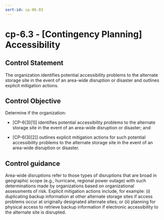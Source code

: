 ```yaml
---
sort-id: cp-06.03
---
```


# cp-6.3 - \[Contingency Planning\] Accessibility

## Control Statement

The organization identifies potential accessibility problems to the alternate storage site in the event of an area-wide disruption or disaster and outlines explicit mitigation actions.

## Control Objective

Determine if the organization:

- \[CP-6(3)[1]\] identifies potential accessibility problems to the alternate storage site in the event of an area-wide disruption or disaster; and

- \[CP-6(3)[2]\] outlines explicit mitigation actions for such potential accessibility problems to the alternate storage site in the event of an area-wide disruption or disaster.

## Control guidance

Area-wide disruptions refer to those types of disruptions that are broad in geographic scope (e.g., hurricane, regional power outage) with such determinations made by organizations based on organizational assessments of risk. Explicit mitigation actions include, for example: (i) duplicating backup information at other alternate storage sites if access problems occur at originally designated alternate sites; or (ii) planning for physical access to retrieve backup information if electronic accessibility to the alternate site is disrupted.
